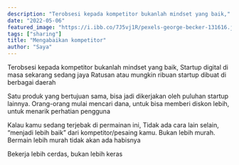 ```yaml
---
description: "Terobsesi kepada kompetitor bukanlah mindset yang baik,"
date: "2022-05-06"
featured_image: "https://i.ibb.co/7J5vj1R/pexels-george-becker-131616.jpg"
tags: ["sharing"]
title: "Mengabaikan kompetitor"
author: "Saya"
---
```


Terobsesi kepada kompetitor bukanlah mindset yang baik, Startup digital di masa sekarang sedang jaya Ratusan atau mungkin ribuan startup dibuat di berbagai daerah

Satu produk yang bertujuan sama, bisa jadi dikerjakan oleh puluhan startup lainnya. Orang-orang mulai mencari dana, untuk bisa memberi diskon lebih, untuk menarik perhatian pengguna

Kalau kamu sedang terjebak di permainan ini, Tidak ada cara lain selain, “menjadi lebih baik” dari kompetitor/pesaing kamu. Bukan lebih murah. Bermain lebih murah tidak akan ada habisnya

Bekerja lebih cerdas, bukan lebih keras
